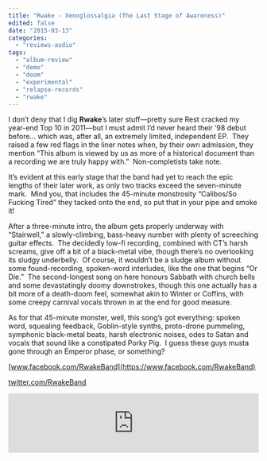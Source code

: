 ```yaml
---
title: "Rwake - Xenoglossalgia (The Last Stage of Awareness)"
edited: false
date: "2015-03-13"
categories:
  - "reviews-audio"
tags:
  - "album-review"
  - "demo"
  - "doom"
  - "experimental"
  - "relapse-records"
  - "rwake"
---
```


I don’t deny that I dig **Rwake**’s later stuff—pretty sure Rest cracked my year-end Top 10 in 2011—but I must admit I’d never heard their ’98 debut before… which was, after all, an extremely limited, independent EP.  They raised a few red flags in the liner notes when, by their own admission, they mention “This album is viewed by us as more of a historical document than a recording we are truly happy with.”  Non-completists take note.

It’s evident at this early stage that the band had yet to reach the epic lengths of their later work, as only two tracks exceed the seven-minute mark.  Mind you, that includes the 45-minute monstrosity “Calibos/So Fucking Tired” they tacked onto the end, so put that in your pipe and smoke it!

After a three-minute intro, the album gets properly underway with “Stairwell,” a slowly-climbing, bass-heavy number with plenty of screeching guitar effects.  The decidedly low-fi recording, combined with CT’s harsh screams, give off a bit of a black-metal vibe, though there’s no overlooking its sludgy underbelly.  Of course, it wouldn’t be a sludge album without some found-recording, spoken-word interludes, like the one that begins “Or Die.”  The second-longest song on here honours Sabbath with church bells and some devastatingly doomy downstrokes, though this one actually has a bit more of a death-doom feel, somewhat akin to Winter or Coffins, with some creepy carnival vocals thrown in at the end for good measure.

As for that 45-minute monster, well, this song’s got everything: spoken word, squealing feedback, Goblin-style synths, proto-drone pummeling, symphonic black-metal beats, harsh electronic noises, odes to Satan and vocals that sound like a constipated Porky Pig.  I guess these guys musta gone through an Emperor phase, or something?

[www.facebook.com/RwakeBand](https://www.facebook.com/RwakeBand)

[twitter.com/RwakeBand](https://twitter.com/RwakeBand)

<iframe style="border: 0; width: 100%; height: 120px;" src="https://bandcamp.com/EmbeddedPlayer/album=841073232/size=large/bgcol=ffffff/linkcol=0687f5/tracklist=false/artwork=small/transparent=true/" width="300" height="150" seamless=""><a href="http://rwake.bandcamp.com/album/xenoglossalgia-the-last-stage-of-awareness">Xenoglossalgia: The Last Stage of Awareness by Rwake</a></iframe>
